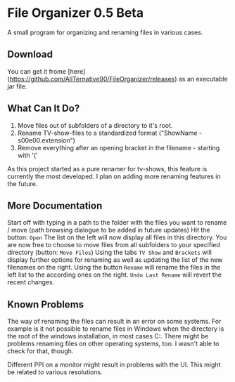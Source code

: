File Organizer 0.5 Beta
========
A small program for organizing and renaming files in various cases.

Download
------------------
You can get it frome [here] (https://github.com/AllTernative90/FileOrganizer/releases) as an executable jar file.


What Can It Do?
----------------------------
1. Move files out of subfolders of a directory to it's root.
2. Rename TV-show-files to a standardized format ("ShowName - s00e00.extension")
3. Remove everything after an opening bracket in the filename - starting with '('

As this project started as a pure renamer for tv-shows, this feature is currently the most developed. 
I plan on adding more renaming features in the future.

More Documentation
------------------
Start off with typing in a path to the folder with the files you want to rename / move (path browsing dialogue to be added in future updates)
Hit the button: `Open`
The list on the left will now display all files in this directory.
You are now free to choose to move files from all subfolders to your specified directory (button: `Move Files`)
Using the tabs `TV Show` and `Brackets` will display further options for renaming as well as updating the list of the new filenames on the right.
Using the button `Rename` will rename the files in the left list to the according ones on the right.
`Undo Last Rename` will revert the recent changes.

Known Problems
---------------
The way of renaming the files can result in an error on some systems.
For example is it not possible to rename files in Windows when the directory is the root of the windows installation, in most cases C:.
There might be problems renaming files on other operating systems, too. I wasn't able to check for that, though.

Different PPI on a monitor might result in problems with the UI. This might be related to various resolutions.